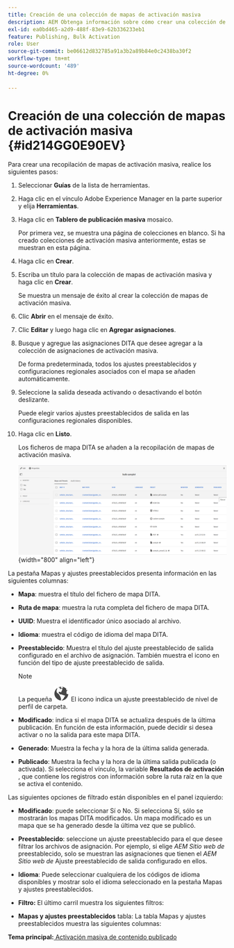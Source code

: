 ```yaml
---
title: Creación de una colección de mapas de activación masiva
description: AEM Obtenga información sobre cómo crear una colección de mapas de activación masiva en las guías de.
exl-id: ea0bd465-a2d9-488f-83e9-62b336233eb1
feature: Publishing, Bulk Activation
role: User
source-git-commit: be06612d832785a91a3b2a89b84e0c2438ba30f2
workflow-type: tm+mt
source-wordcount: '489'
ht-degree: 0%

---
```


# Creación de una colección de mapas de activación masiva {#id214GG0E90EV}

Para crear una recopilación de mapas de activación masiva, realice los siguientes pasos:

1. Seleccionar **Guías** de la lista de herramientas.

1. Haga clic en el vínculo Adobe Experience Manager en la parte superior y elija **Herramientas**.

1. Haga clic en **Tablero de publicación masiva** mosaico.

   Por primera vez, se muestra una página de colecciones en blanco. Si ha creado colecciones de activación masiva anteriormente, estas se muestran en esta página.

1. Haga clic en **Crear**.

1. Escriba un título para la colección de mapas de activación masiva y haga clic en **Crear**.

   Se muestra un mensaje de éxito al crear la colección de mapas de activación masiva.

1. Clic **Abrir** en el mensaje de éxito.

1. Clic **Editar** y luego haga clic en **Agregar asignaciones**.

1. Busque y agregue las asignaciones DITA que desee agregar a la colección de asignaciones de activación masiva.

   De forma predeterminada, todos los ajustes preestablecidos y configuraciones regionales asociados con el mapa se añaden automáticamente.

1. Seleccione la salida deseada activando o desactivando el botón deslizante.

   Puede elegir varios ajustes preestablecidos de salida en las configuraciones regionales disponibles.

1. Haga clic en **Listo**.

   Los ficheros de mapa DITA se añaden a la recopilación de mapas de activación masiva.

   ![](images/bulk-activation-collection-created.png){width="800" align="left"}


La pestaña Mapas y ajustes preestablecidos presenta información en las siguientes columnas:

- **Mapa**: muestra el título del fichero de mapa DITA.
- **Ruta de mapa**: muestra la ruta completa del fichero de mapa DITA.

- **UUID**: Muestra el identificador único asociado al archivo.

- **Idioma**: muestra el código de idioma del mapa DITA.
- **Preestablecido**: Muestra el título del ajuste preestablecido de salida configurado en el archivo de asignación. También muestra el icono en función del tipo de ajuste preestablecido de salida.

  >[!NOTE]
  >
  > La pequeña ![](images/global-preset-icon.svg) El icono indica un ajuste preestablecido de nivel de perfil de carpeta.
- **Modificado**: indica si el mapa DITA se actualiza después de la última publicación. En función de esta información, puede decidir si desea activar o no la salida para este mapa DITA.
- **Generado**: Muestra la fecha y la hora de la última salida generada.
- **Publicado**: Muestra la fecha y la hora de la última salida publicada (o activada). Si selecciona el vínculo, la variable **Resultados de activación** , que contiene los registros con información sobre la ruta raíz en la que se activa el contenido.


Las siguientes opciones de filtrado están disponibles en el panel izquierdo:

- **Modificado**: puede seleccionar Sí o No. Si selecciona Sí, sólo se mostrarán los mapas DITA modificados. Un mapa modificado es un mapa que se ha generado desde la última vez que se publicó.
- **Preestablecido**: seleccione un ajuste preestablecido para el que desee filtrar los archivos de asignación. Por ejemplo, si elige *AEM Sitio web de* preestablecido, solo se muestran las asignaciones que tienen el *AEM Sitio web de* Ajuste preestablecido de salida configurado en ellos.
- **Idioma**: Puede seleccionar cualquiera de los códigos de idioma disponibles y mostrar solo el idioma seleccionado en la pestaña Mapas y ajustes preestablecidos.

- **Filtro:** El último carril muestra los siguientes filtros:
- **Mapas y ajustes preestablecidos** tabla: La tabla Mapas y ajustes preestablecidos muestra las siguientes columnas:

**Tema principal:**[ Activación masiva de contenido publicado](conf-bulk-activation.md)
